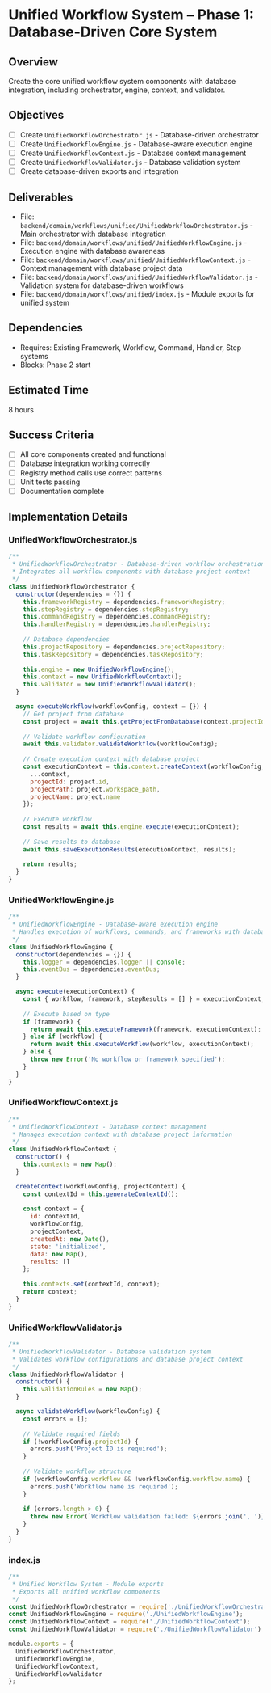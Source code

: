 # Unified Workflow System – Phase 1: Database-Driven Core System

## Overview
Create the core unified workflow system components with database integration, including orchestrator, engine, context, and validator.

## Objectives
- [ ] Create `UnifiedWorkflowOrchestrator.js` - Database-driven orchestrator
- [ ] Create `UnifiedWorkflowEngine.js` - Database-aware execution engine
- [ ] Create `UnifiedWorkflowContext.js` - Database context management
- [ ] Create `UnifiedWorkflowValidator.js` - Database validation system
- [ ] Create database-driven exports and integration

## Deliverables
- File: `backend/domain/workflows/unified/UnifiedWorkflowOrchestrator.js` - Main orchestrator with database integration
- File: `backend/domain/workflows/unified/UnifiedWorkflowEngine.js` - Execution engine with database awareness
- File: `backend/domain/workflows/unified/UnifiedWorkflowContext.js` - Context management with database project data
- File: `backend/domain/workflows/unified/UnifiedWorkflowValidator.js` - Validation system for database-driven workflows
- File: `backend/domain/workflows/unified/index.js` - Module exports for unified system

## Dependencies
- Requires: Existing Framework, Workflow, Command, Handler, Step systems
- Blocks: Phase 2 start

## Estimated Time
8 hours

## Success Criteria
- [ ] All core components created and functional
- [ ] Database integration working correctly
- [ ] Registry method calls use correct patterns
- [ ] Unit tests passing
- [ ] Documentation complete

## Implementation Details

### UnifiedWorkflowOrchestrator.js
```javascript
/**
 * UnifiedWorkflowOrchestrator - Database-driven workflow orchestration
 * Integrates all workflow components with database project context
 */
class UnifiedWorkflowOrchestrator {
  constructor(dependencies = {}) {
    this.frameworkRegistry = dependencies.frameworkRegistry;
    this.stepRegistry = dependencies.stepRegistry;
    this.commandRegistry = dependencies.commandRegistry;
    this.handlerRegistry = dependencies.handlerRegistry;
    
    // Database dependencies
    this.projectRepository = dependencies.projectRepository;
    this.taskRepository = dependencies.taskRepository;
    
    this.engine = new UnifiedWorkflowEngine();
    this.context = new UnifiedWorkflowContext();
    this.validator = new UnifiedWorkflowValidator();
  }

  async executeWorkflow(workflowConfig, context = {}) {
    // Get project from database
    const project = await this.getProjectFromDatabase(context.projectId);
    
    // Validate workflow configuration
    await this.validator.validateWorkflow(workflowConfig);
    
    // Create execution context with database project
    const executionContext = this.context.createContext(workflowConfig, {
      ...context,
      projectId: project.id,
      projectPath: project.workspace_path,
      projectName: project.name
    });
    
    // Execute workflow
    const results = await this.engine.execute(executionContext);
    
    // Save results to database
    await this.saveExecutionResults(executionContext, results);
    
    return results;
  }
}
```

### UnifiedWorkflowEngine.js
```javascript
/**
 * UnifiedWorkflowEngine - Database-aware execution engine
 * Handles execution of workflows, commands, and frameworks with database context
 */
class UnifiedWorkflowEngine {
  constructor(dependencies = {}) {
    this.logger = dependencies.logger || console;
    this.eventBus = dependencies.eventBus;
  }

  async execute(executionContext) {
    const { workflow, framework, stepResults = [] } = executionContext;
    
    // Execute based on type
    if (framework) {
      return await this.executeFramework(framework, executionContext);
    } else if (workflow) {
      return await this.executeWorkflow(workflow, executionContext);
    } else {
      throw new Error('No workflow or framework specified');
    }
  }
}
```

### UnifiedWorkflowContext.js
```javascript
/**
 * UnifiedWorkflowContext - Database context management
 * Manages execution context with database project information
 */
class UnifiedWorkflowContext {
  constructor() {
    this.contexts = new Map();
  }

  createContext(workflowConfig, projectContext) {
    const contextId = this.generateContextId();
    
    const context = {
      id: contextId,
      workflowConfig,
      projectContext,
      createdAt: new Date(),
      state: 'initialized',
      data: new Map(),
      results: []
    };
    
    this.contexts.set(contextId, context);
    return context;
  }
}
```

### UnifiedWorkflowValidator.js
```javascript
/**
 * UnifiedWorkflowValidator - Database validation system
 * Validates workflow configurations and database project context
 */
class UnifiedWorkflowValidator {
  constructor() {
    this.validationRules = new Map();
  }

  async validateWorkflow(workflowConfig) {
    const errors = [];
    
    // Validate required fields
    if (!workflowConfig.projectId) {
      errors.push('Project ID is required');
    }
    
    // Validate workflow structure
    if (workflowConfig.workflow && !workflowConfig.workflow.name) {
      errors.push('Workflow name is required');
    }
    
    if (errors.length > 0) {
      throw new Error(`Workflow validation failed: ${errors.join(', ')}`);
    }
  }
}
```

### index.js
```javascript
/**
 * Unified Workflow System - Module exports
 * Exports all unified workflow components
 */
const UnifiedWorkflowOrchestrator = require('./UnifiedWorkflowOrchestrator');
const UnifiedWorkflowEngine = require('./UnifiedWorkflowEngine');
const UnifiedWorkflowContext = require('./UnifiedWorkflowContext');
const UnifiedWorkflowValidator = require('./UnifiedWorkflowValidator');

module.exports = {
  UnifiedWorkflowOrchestrator,
  UnifiedWorkflowEngine,
  UnifiedWorkflowContext,
  UnifiedWorkflowValidator
};
``` 